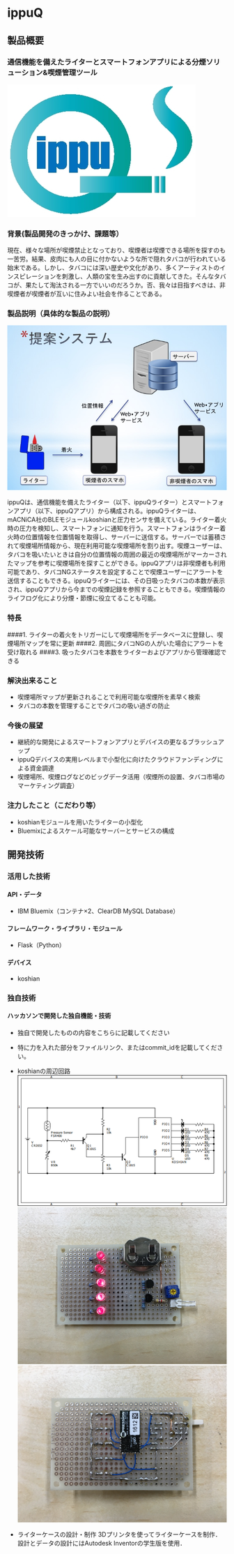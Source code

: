 # ippuQ

## 製品概要

### 通信機能を備えたライターとスマートフォンアプリによる分煙ソリューション&喫煙管理ツール

![ippuQ_img](./materials/ippuQ_img.jpg)

### 背景(製品開発のきっかけ、課題等）

現在、様々な場所が喫煙禁止となっており、喫煙者は喫煙できる場所を探すのも一苦労。結果、皮肉にも人の目に付かないような所で隠れタバコが行われている始末である。しかし、タバコには深い歴史や文化があり、多くアーティストのインスピレーションを刺激し、人類の宝を生み出すのに貢献してきた。そんなタバコが、果たして淘汰される一方でいいのだろうか。否、我々は目指すべきは、非喫煙者が喫煙者が互いに住みよい社会を作ることである。

### 製品説明（具体的な製品の説明）

![ippuQ_system](./materials/ippuQ_system.jpg)

ippuQは、通信機能を備えたライター（以下、ippuQライター）とスマートフォンアプリ（以下、ippuQアプリ）から構成される。ippuQライターは、mACNiCA社のBLEモジュールkoshianと圧力センサを備えている。ライター着火時の圧力を検知し、スマートフォンに通知を行う。スマートフォンはライター着火時の位置情報を位置情報を取得し、サーバーに送信する。サーバーでは蓄積されて喫煙場所情報から、現在利用可能な喫煙場所を割り出す。喫煙ユーザーは、タバコを吸いたいときは自分の位置情報の周囲の最近の喫煙場所がマーカーされたマップを参考に喫煙場所を探すことができる。ippuQアプリは非喫煙者も利用可能であり、タバコNGステータスを設定することで喫煙ユーザーにアラートを送信することもできる。ippuQライターには、その日吸ったタバコの本数が表示され、ippuQアプリから今までの喫煙記録を参照することもできる。喫煙情報のライフログ化により分煙・節煙に役立てることも可能。

### 特長

####1. ライターの着火をトリガーにして喫煙場所をデータベースに登録し、喫煙場所マップを常に更新
####2. 周囲にタバコNGの人がいた場合にアラートを受け取れる
####3. 吸ったタバコを本数をライターおよびアプリから管理確認できる

### 解決出来ること

* 喫煙場所マップが更新されることで利用可能な喫煙所を素早く検索
* タバコの本数を管理することでタバコの吸い過ぎの防止

### 今後の展望

* 継続的な開発によるスマートフォンアプリとデバイスの更なるブラッシュアップ
* ippuQデバイスの実用レベルまで小型化に向けたクラウドファンディングによる資金調達
* 喫煙場所、喫煙ログなどのビッグデータ活用（喫煙所の設置、タバコ市場のマーケティング調査）
 
### 注力したこと（こだわり等）

* koshianモジュールを用いたライターの小型化
* Bluemixによるスケール可能なサーバーとサービスの構成

## 開発技術
### 活用した技術
#### API・データ
* IBM Bluemix（コンテナ×2、ClearDB MySQL Database）

#### フレームワーク・ライブラリ・モジュール
* Flask（Python）

#### デバイス
* koshian

### 独自技術
#### ハッカソンで開発した独自機能・技術
* 独自で開発したものの内容をこちらに記載してください
* 特に力を入れた部分をファイルリンク、またはcommit_idを記載してください。

* koshianの周辺回路
![ippuQ_schematics](./materials/sch.png)
![ippuQ_pcb_a](./materials/koshian_a.jpg)
![ippuQ_pcb_b](./materials/koshian_b.jpg)

* ライターケースの設計・制作
3Dプリンタを使ってライターケースを制作．
設計とデータの設計にはAutodesk Inventorの学生版を使用．
